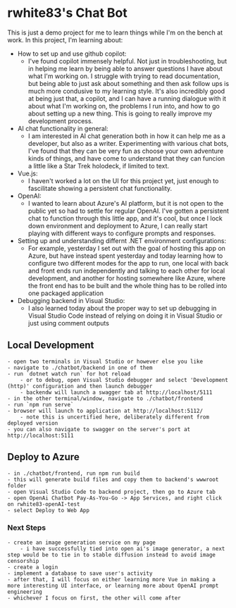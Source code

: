 # rwhite83's Chat Bot

This is just a demo project for me to learn things while I'm on the bench at work.  In this project, I'm learning about:
- How to set up and use github copilot:
    - I've found copilot immensely helpful.  Not just in troubleshooting, but in helping me learn by being able to answer questions I have about what I'm working on.  I struggle with trying to read documentation, but being able to just ask about something and then ask follow ups is much more condusive to my learning style.  It's also incredibly good at being just that, a copilot, and I can have a running dialogue with it about what I'm working on, the problems I run into, and how to go about setting up a new thing.  This is going to really improve my development process.
- AI chat functionality in general:
    - I am interested in AI chat generation both in how it can help me as a developer, but also as a writer.  Experimenting with various chat bots, I've found that they can be very fun as choose your own adventure kinds of things, and have come to understand that they can funcion a little like a Star Trek holodeck, if limited to text.
- Vue.js:
    - I haven't worked a lot on the UI for this project yet, just enough to fascilitate showing a persistent chat functionality.
- OpenAI:
    - I wanted to learn about Azure's AI platform, but it is not open to the public yet so had to settle for regular OpenAI.  I've gotten a persistent chat to function through this little app, and it's cool, but once I lock down environment and deployment to Azure, I can really start playing with different ways to configure prompts and responses.
- Setting up and understanding differnt .NET environment configurations:
    - For example, yesterday I set out with the goal of hosting this app on Azure, but have instead spent yesterday and today learning how to configure two different modes for the app to run, one local with back and front ends run independently and talking to each other for local development, and another for hosting somewhere like Azure, where the front end has to be built and the whole thing has to be rolled into one packaged application
- Debugging backend in Visual Studio:
    - I also learned today about the proper way to set up debugging in Visual Studio Code instead of relying on doing it in Visual Studio or just using comment outputs

## Local Development
```
- open two terminals in Visual Studio or however else you like
- navigate to ./chatbot/backend in one of them
- run `dotnet watch run` for hot reload 
    - or to debug, open Visual Studio debugger and select 'Development (http)' configuration and then launch debugger
    - backendw will launch a swagger tab at http://localhost/5111
- in the other terminal/window, navigate to ./chatbot/frontend
- run `npm run serve`
- browser will launch to application at http://localhost:5112/
    - note this is uncertified here, deliberately different from deployed version
- you can also navigate to swagger on the server's port at http://localhost:5111
```

## Deploy to Azure
```
- in ./chatbot/frontend, run npm run build
- this will generate build files and copy them to backend's wwwroot folder
- open Visual Studio Code to backend project, then go to Azure tab
- open OpenAi Chatbot Pay-As-You-Go -> App Services, and right click on rwhite83-openAI-test
- select Deploy to Web App
```

### Next Steps

```
- create an image generation service on my page
    - i have successfully tied into open ai's image generator, a next step would be to tie in to stable diffusion instead to avoid image censorship
- create a login
- implement a database to save user's activity
- after that, I will focus on either learning more Vue in making a more interesting UI interface, or learning more about OpenAI prompt engineering
- whichever I focus on first, the other will come after
```
